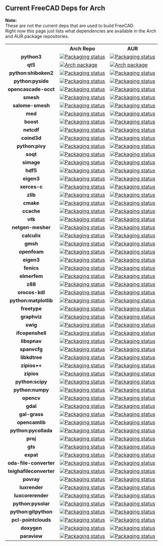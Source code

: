 ## Current FreeCAD Deps for Arch ##
__Note:__  
These are not the current deps that are used to build FreeCAD.  
Right now this page just lists what dependencies are available in the Arch and AUR package repositories.

<table>
  <tr>
    <th></th>
    <th>Arch Repo</th>
    <th>AUR</th>
  </tr>
  <tr>
    <td align="center"><b>python3</b></td>
    <td valign="top"><a href="https://repology.org/metapackage/python/versions"><img src="https://repology.org/badge/version-for-repo/arch/python.svg?header=Arch python" alt="Packaging status"></a>
    </td>
    <td valign="top"><a href="https://repology.org/metapackage/python/versions"><img src="https://repology.org/badge/version-for-repo/aur/python.svg?header=AUR python" alt="Packaging status"></a>
    </td>
  </tr>
  <tr>
    <td align="center"><b>qt5</b></td>
    <td valign="top"><a href="https://repology.org/metapackage/qt/versions"><img src="https://repology.org/badge/version-for-repo/arch/qt.svg?header=Qt" alt="Arch package"></a>      
    </td>
    <td valign="top"><a href="https://repology.org/metapackage/qt/versions"><img src="https://repology.org/badge/version-for-repo/aur/qt.svg?header=Qt AUR" alt="Arch package"></a>
    </td>
  </tr>
  <tr>
    <td align="center"><b>python:shiboken2</b></td>
    <td valign="top" ><a href="https://repology.org/metapackage/python:shiboken2/versions"><img src="https://repology.org/badge/version-for-repo/arch/python:shiboken2.svg?header=python%3Ashiboken2" alt="Packaging status"></a>
    </td>
    <td valign="top"><a href="https://repology.org/metapackage/python:shiboken2/versions"><img src="https://repology.org/badge/version-for-repo/aur/python:shiboken2.svg?header=python%3Ashiboken2" alt="Packaging status"></a>
  </tr>
  <tr>
    <td align="center"><b>python:pyside</b></td>
    <td valign="top"><a href="https://repology.org/metapackage/python:pyside2/versions"><img src="https://repology.org/badge/version-for-repo/arch/python:pyside2.svg?header=python%3Apyside2" alt="Packaging status"></a>
    </td>
    <td valign="top"><a href="https://repology.org/metapackage/python:pyside2/versions"><img src="https://repology.org/badge/version-for-repo/aur/python:pyside2.svg?header=python%3Apyside2" alt="Packaging status"></a>
    </td>
  </tr>
  <tr>
    <td align="center"><b>opencascade-occt</b></td>
    <td valign="top"><a href="https://repology.org/metapackage/opencascade-occt/versions">
      <img src="https://repology.org/badge/version-for-repo/arch/opencascade-occt.svg?header=Arch OCCT" alt="Packaging status"></a>
    </td>
    <td valign="top"><a href="https://repology.org/metapackage/opencascade-occt/versions">
      <img src="https://repology.org/badge/version-for-repo/arch/opencascade-occt.svg?header=AUR OCCT" alt="Packaging status"></a>
    </td>  
  </tr>
  <tr>
    <td align="center"><b>smesh</b></td>
    <td valign="top"><a href="https://repology.org/metapackage/smesh/versions">
      <img src="https://repology.org/badge/version-for-repo/arch/smesh.svg?header=Arch smesh" alt="Packaging status"></a>
    </td>
    <td valign="top"><a href="https://repology.org/metapackage/smesh/versions">
      <img src="https://repology.org/badge/version-for-repo/aur/smesh.svg?header=AUR smesh" alt="Packaging status"></a>
    </td>  
  </tr>
  <tr>
    <td align="center"><b>salome-smesh</b></td>
    <td valign="top"><a href="https://repology.org/metapackage/salome-smesh/versions">
      <img src="https://repology.org/badge/version-for-repo/arch/salomesmesh.svg?header=Arch salome-smesh" alt="Packaging status"></a>
    </td>
    <td valign="top"><a href="https://repology.org/metapackage/salome-smesh/versions">
      <img src="https://repology.org/badge/version-for-repo/aur/salome-smesh.svg?header=AUR salome-smesh" alt="Packaging status"></a>
    </td>  
  </tr>
  <tr>
    <td align="center"><b>med</b></td>
    <td valign="top"><a href="https://repology.org/metapackage/med/versions">
      <img src="https://repology.org/badge/version-for-repo/arch/med.svg?header=Arch med" alt="Packaging status"></a>
    </td>
    <td valign="top"><a href="https://repology.org/metapackage/med/versions">
      <img src="https://repology.org/badge/version-for-repo/aur/med.svg?header=AUR med" alt="Packaging status"></a>
    </td>
  </tr>
  <tr>
    <td align="center"><b>boost</b></td>
    <td valign="top"><a href="https://repology.org/metapackage/boost/versions">
      <img src="https://repology.org/badge/version-for-repo/arch/boost.svg?header=Arch boost" alt="Packaging status"></a>
    </td>
    <td valign="top"><a href="https://repology.org/metapackage/boost/versions">
      <img src="https://repology.org/badge/version-for-repo/aur/boost.svg?header=AUR boost" alt="Packaging status"></a>
    </td>
  </tr>
  <tr>
   <td align="center"><b>netcdf</b></td>
   <td valign="top"><a href="https://repology.org/metapackage/netcdf/versions">
      <img src="https://repology.org/badge/version-for-repo/arch/netcdf.svg?header=Arch netcdf" alt="Packaging status"></a>
    </td>
    <td valign="top"><a href="https://repology.org/metapackage/netcdf/versions">
      <img src="https://repology.org/badge/version-for-repo/aur/netcdf.svg?header=AUR netcdf" alt="Packaging status"></a>
    </td>
  </tr>
  <tr>
    <td align="center"><b>coind3d</b></td>
    <td valign="top"><a href="https://repology.org/metapackage/coin3d/versions">
      <img src="https://repology.org/badge/version-for-repo/arch/coin3d.svg?header=Arch coin3d" alt="Packaging status"></a>
    </td>
    <td valign="top"><a href="https://repology.org/metapackage/coin3d/versions">
      <img src="https://repology.org/badge/version-for-repo/aur/coin3d.svg?header=AUR coin3d" alt="Packaging status"></a>
    </td>
  </tr>
  <tr>
     <td align="center"><b>python:pivy</b></td>
   <td valign="top"><a href="https://repology.org/metapackage/python:pivy/versions">
      <img src="https://repology.org/badge/version-for-repo/arch/python:pivy.svg?header=Arch python%3pivy" alt="Packaging status"></a>
    </td>
    <td valign="top"><a href="https://repology.org/metapackage/python:pivy/versions">
      <img src="https://repology.org/badge/version-for-repo/aur/python:pivy.svg?header=AUR python%3pivy" alt="Packaging status"></a>
    </td>
  </tr>
  <tr>
    <td align="center"><b>soqt</b></td>
    <td valign="top"><a href="https://repology.org/metapackage/soqt/versions">
      <img src="https://repology.org/badge/version-for-repo/arch/soqt.svg?header=Arch soqt" alt="Packaging status"></a>
    </td>
    <td valign="top"><a href="https://repology.org/metapackage/soqt/versions">
      <img src="https://repology.org/badge/version-for-repo/aur/soqt.svg?header=AUR soqt" alt="Packaging status"></a>
    </td>
  </tr>
  <tr>
    <td align="center"><b>simage</b></td>
    <td valign="top"><a href="https://repology.org/metapackage/simage/versions">
      <img src="https://repology.org/badge/version-for-repo/arch/simage.svg?header=Arch simage" alt="Packaging status"></a>
    </td>
    <td valign="top"><a href="https://repology.org/metapackage/simage/versions">
      <img src="https://repology.org/badge/version-for-repo/aur/simage.svg?header=AUR simage" alt="Packaging status"></a>
    </td>
  </tr>
  <tr>
    <td align="center"><b>hdf5</b></td>
    <td valign="top"><a href="https://repology.org/metapackage/hdf5/versions">
      <img src="https://repology.org/badge/version-for-repo/arch/hdf5.svg?header=Arch hdf5" alt="Packaging status"></a>
    </td>
    <td valign="top"><a href="https://repology.org/metapackage/hdf5/versions">
      <img src="https://repology.org/badge/version-for-repo/aur/hdf5.svg?header=AUR hdf5" alt="Packaging status"></a>
    </td>
  </tr>
  <tr>
    <td align="center"><b>eigen3</b></td>
    <td valign="top"><a href="https://repology.org/metapackage/eigen3/versions">
      <img src="https://repology.org/badge/version-for-repo/arch/eigen3.svg?header=Arch eigen3" alt="Packaging status"></a>
    </td>
    <td valign="top"><a href="https://repology.org/metapackage/eigen3/versions">
      <img src="https://repology.org/badge/version-for-repo/aur/eigen3.svg?header=AUR eigen3" alt="Packaging status"></a>
    </td>
  </tr>
  <tr>
    <td align="center"><b>xerces-c</b></td>
    <td valign="top"><a href="https://repology.org/metapackage/xerces-c/versions">
      <img src="https://repology.org/badge/version-for-repo/arch/xerces-c.svg?header=Arch xerces-c" alt="Packaging status"></a>
    </td>
    <td valign="top"><a href="https://repology.org/metapackage/xerces-c/versions">
      <img src="https://repology.org/badge/version-for-repo/aur/xerces-c.svg?header=AUR xerces-c" alt="Packaging status"></a>
    </td>
  </tr>
  <tr>
    <td align="center"><b>zlib</b></td>
    <td valign="top"><a href="https://repology.org/metapackage/zlib/versions">
      <img src="https://repology.org/badge/version-for-repo/arch/zlib.svg?header=Arch zlib" alt="Packaging status"></a>
    </td>
    <td valign="top"><a href="https://repology.org/metapackage/zlib/versions">
      <img src="https://repology.org/badge/version-for-repo/aur/zlib.svg?header=AUR zlib" alt="Packaging status"></a>
    </td>
  </tr>
  <tr>
    <td align="center"><b>cmake</b></td>
    <td valign="top"><a href="https://repology.org/metapackage/cmake/versions">
      <img src="https://repology.org/badge/version-for-repo/arch/cmake.svg?header=Arch cmake" alt="Packaging status"></a>
    </td>
    <td valign="top"><a href="https://repology.org/metapackage/cmake/versions">
      <img src="https://repology.org/badge/version-for-repo/aur/cmake.svg?header=AUR cmake" alt="Packaging status"></a>
    </td>
  </tr>
  <tr>
    <td align="center"><b>ccache</b></td>
    <td valign="top"><a href="https://repology.org/metapackage/ccache/versions">
      <img src="https://repology.org/badge/version-for-repo/arch/ccache.svg?header=Arch ccache" alt="Packaging status"></a>
    </td>
    <td valign="top"><a href="https://repology.org/metapackage/ccache/versions">
      <img src="https://repology.org/badge/version-for-repo/aur/ccache.svg?header=AUR ccache" alt="Packaging status"></a>
    </td>
  </tr>
  <tr>
    <td align="center"><b>vtk</b></td>
    <td valign="top"><a href="https://repology.org/metapackage/vtk/versions">
      <img src="https://repology.org/badge/version-for-repo/arch/vtk.svg?header=Arch vtk" alt="Packaging status"></a>
    </td>
    <td valign="top"><a href="https://repology.org/metapackage/vtk/versions">
      <img src="https://repology.org/badge/version-for-repo/aur/vtk.svg?header=AUR vtk" alt="Packaging status"></a>
    </td>
  </tr>
  <tr>
    <td align="center"><b>netgen-mesher</b></td>
    <td valign="top"><a href="https://repology.org/metapackage/netgen-mesher/versions">
      <img src="https://repology.org/badge/version-for-repo/arch/netgen-mesher.svg?header=Arch netgen-mesher" alt="Packaging status"></a>
    </td>
    <td valign="top"><a href="https://repology.org/metapackage/netgen-mesher/versions">
      <img src="https://repology.org/badge/version-for-repo/aur/netgen-mesher.svg?header=AUR netgen-mesher" alt="Packaging status"></a>
    </td>
  </tr>
  <tr>
    <td align="center"><b>calculix</b></td>
    <td valign="top"><a href="https://repology.org/metapackage/calculix/versions">
      <img src="https://repology.org/badge/version-for-repo/arch/calculix.svg?header=Arch calculix" alt="Packaging status"></a>
    </td>
    <td valign="top"><a href="https://repology.org/metapackage/calculix/versions">
      <img src="https://repology.org/badge/version-for-repo/aur/calculix.svg?header=AUR calculix" alt="Packaging status"></a>
    </td>
  </tr>
  <tr>
    <td align="center"><b>gmsh</b></td>
    <td valign="top"><a href="https://repology.org/metapackage/gmsh/versions">
      <img src="https://repology.org/badge/version-for-repo/arch/gmsh.svg?header=Arch gmsh" alt="Packaging status"></a>
    </td>
    <td valign="top"><a href="https://repology.org/metapackage/gmsh/versions">
      <img src="https://repology.org/badge/version-for-repo/aur/gmsh.svg?header=AUR gmsh" alt="Packaging status"></a>
    </td>
  </tr>
  <tr>
    <td align="center"><b>openfoam</b></td>
    <td valign="top"><a href="https://repology.org/metapackage/openfoam/versions">
      <img src="https://repology.org/badge/version-for-repo/arch/openfoam.svg?header=Arch openfoam" alt="Packaging status"></a>
    </td>
    <td valign="top"><a href="https://repology.org/metapackage/openfoam/versions">
      <img src="https://repology.org/badge/version-for-repo/aur/openfoam.svg?header=AUR openfoam" alt="Packaging status"></a>
    </td>
  </tr>
  <tr>
    <td align="center"><b>eigen3</b></td>
    <td valign="top"><a href="https://repology.org/metapackage/eigen3/versions">
      <img src="https://repology.org/badge/version-for-repo/arch/eigen3.svg?header=Arch eigen3" alt="Packaging status"></a>
    </td>
    <td valign="top"><a href="https://repology.org/metapackage/eigen3/versions">
      <img src="https://repology.org/badge/version-for-repo/aur/eigen3.svg?header=AUR eigen3" alt="Packaging status"></a>
    </td>
  </tr>
  <tr>
    <td align="center"><b>fenics</b></td>
    <td valign="top"><a href="https://repology.org/metapackage/fenics/versions">
      <img src="https://repology.org/badge/version-for-repo/arch/fenics.svg?header=Arch fenics" alt="Packaging status"></a>
    </td>
    <td valign="top"><a href="https://repology.org/metapackage/fenics/versions">
      <img src="https://repology.org/badge/version-for-repo/aur/fenics.svg?header=AUR fenics" alt="Packaging status"></a>
    </td>
  </tr>
  <tr>
    <td align="center"><b>elmerfem</b></td>
    <td valign="top"><a href="https://repology.org/metapackage/elmerfem/versions">
      <img src="https://repology.org/badge/version-for-repo/arch/elmerfem.svg?header=Arch elmerfem" alt="Packaging status"></a>
    </td>
    <td valign="top"><a href="https://repology.org/metapackage/elmerfem/versions">
      <img src="https://repology.org/badge/version-for-repo/aur/elmerfem.svg?header=AUR elmerfem" alt="Packaging status"></a>
    </td>
  </tr>
  <tr>
    <td align="center"><b>z88</b></td>
    <td valign="top"><a href="https://repology.org/metapackage/z88/versions">
      <img src="https://repology.org/badge/version-for-repo/arch/z88.svg?header=Arch z88" alt="Packaging status"></a>
    </td>
    <td valign="top"><a href="https://repology.org/metapackage/z88/versions">
      <img src="https://repology.org/badge/version-for-repo/aur/z88.svg?header=AUR z88" alt="Packaging status"></a>
    </td>
  </tr>
  <tr>
    <td align="center"><b>orocos-kdl</b></td>
    <td valign="top"><a href="https://repology.org/metapackage/orocos-kdl/versions">
      <img src="https://repology.org/badge/version-for-repo/arch/orocos-kdl.svg?header=Arch orocos-kdl" alt="Packaging status"></a>
    </td>
    <td valign="top"><a href="https://repology.org/metapackage/orocos-kdl/versions">
      <img src="https://repology.org/badge/version-for-repo/aur/orocos-kdl.svg?header=AUR orocos-kdl" alt="Packaging status"></a>
    </td>
  </tr>
  <tr>
    <td align="center"><b>python:matplotlib</b></td>
    <td valign="top"><a href="https://repology.org/metapackage/python:matplotlib/versions">
      <img src="https://repology.org/badge/version-for-repo/arch/python:matplotlib.svg?header=Arch matplotlib" alt="Packaging status"></a>
    </td>
    <td valign="top"><a href="https://repology.org/metapackage/python:matplotlib/versions">
      <img src="https://repology.org/badge/version-for-repo/aur/python:matplotlib.svg?header=AUR matplotlib" alt="Packaging status"></a>
    </td>
  </tr>
  <tr>
    <td align="center"><b>freetype</b></td>
    <td valign="top"><a href="https://repology.org/metapackage/freetype/versions">
      <img src="https://repology.org/badge/version-for-repo/arch/freetype.svg?header=Arch freetype" alt="Packaging status"></a>
    </td>
    <td valign="top"><a href="https://repology.org/metapackage/freetype/versions">
      <img src="https://repology.org/badge/version-for-repo/aur/freetype.svg?header=AUR freetype" alt="Packaging status"></a>
    </td>
  </tr>
  <tr>
    <td align="center"><b>graphviz</b></td>
    <td valign="top"><a href="https://repology.org/metapackage/graphviz/versions">
      <img src="https://repology.org/badge/version-for-repo/arch/graphviz.svg?header=Arch graphviz" alt="Packaging status"></a>
    </td>
    <td valign="top"><a href="https://repology.org/metapackage/graphviz/versions">
      <img src="https://repology.org/badge/version-for-repo/aur/graphviz.svg?header=AUR graphviz" alt="Packaging status"></a>
    </td>
  </tr>
  <tr>
    <td align="center"><b>swig</b></td>
    <td valign="top"><a href="https://repology.org/metapackage/swig/versions">
      <img src="https://repology.org/badge/version-for-repo/arch/swig.svg?header=Arch swig" alt="Packaging status"></a>
    </td>
    <td valign="top"><a href="https://repology.org/metapackage/swig/versions">
      <img src="https://repology.org/badge/version-for-repo/aur/swig.svg?header=AUR swig" alt="Packaging status"></a>
    </td>
  </tr>
   <tr>
    <td align="center"><b>ifcopenshell</b></td>
    <td valign="top"><a href="https://repology.org/metapackage/ifcopenshell/versions">
      <img src="https://repology.org/badge/version-for-repo/arch/ifcopenshell.svg?header=Arch ifcopenshell" alt="Packaging status"></a>
    </td>
    <td valign="top"><a href="https://repology.org/metapackage/ifcopenshell/versions">
      <img src="https://repology.org/badge/version-for-repo/aur/ifcopenshell.svg?header=AUR ifcopenshell" alt="Packaging status"></a>
    </td>
  </tr>
   <tr>
     <td align="center"><b>libspnav</b></td>
   <td valign="top"><a href="https://repology.org/metapackage/libspnav/versions">
      <img src="https://repology.org/badge/version-for-repo/arch/libspnav.svg?header=Arch libspnav" alt="Packaging status"></a>
    </td>
    <td valign="top"><a href="https://repology.org/metapackage/libspnav/versions">
      <img src="https://repology.org/badge/version-for-repo/aur/libspnav.svg?header=AUR libspnav" alt="Packaging status"></a>
    </td>
  </tr>
   <tr>
    <td align="center"><b>spanvcfg</b></td>
    <td valign="top"><a href="https://repology.org/metapackage/spnavcfg/versions">
      <img src="https://repology.org/badge/version-for-repo/arch/spnavcfg.svg?header=Arch spnavcfg" alt="Packaging status"></a>
    </td>
    <td valign="top"><a href="https://repology.org/metapackage/spnavcfg/versions">
      <img src="https://repology.org/badge/version-for-repo/aur/spnavcfg.svg?header=AUR spnavcfg" alt="Packaging status"></a>
    </td>
  </tr>
   <tr>
    <td align="center"><b>libkdtree</b></td>
    <td valign="top"><a href="https://repology.org/metapackage/libkdtree/versions">
      <img src="https://repology.org/badge/version-for-repo/arch/libkdtree.svg?header=Arch libkdtree" alt="Packaging status"></a>
    </td>
    <td valign="top"><a href="https://repology.org/metapackage/libkdtree/versions">
      <img src="https://repology.org/badge/version-for-repo/aur/libkdtree.svg?header=AUR libkdtree" alt="Packaging status"></a>
    </td>
  </tr>
  <tr>
     <td align="center"><b>zipios++</b></td>
   <td valign="top"><a href="https://repology.org/metapackage/zipios%2B%2B/versions">
      <img src="https://repology.org/badge/version-for-repo/arch/zipios%2B%2B.svg?header=Arch zipios%2B%2B" alt="Packaging status"></a>
    </td>
    <td valign="top"><a href="https://repology.org/metapackage/zipios%2B%2B/versions">
      <img src="https://repology.org/badge/version-for-repo/aur/zipios%2B%2B.svg?header=AUR zipios%2B%2B" alt="Packaging status"></a>
    </td>
  </tr>
  <tr>
    <td align="center"><b>zipios</b></td>
    <td valign="top"><a href="https://repology.org/metapackage/zipios/versions">
      <img src="https://repology.org/badge/version-for-repo/arch/zipios.svg?header=Arch zipios" alt="Packaging status"></a>
    </td>
    <td valign="top"><a href="https://repology.org/metapackage/zipios/versions">
      <img src="https://repology.org/badge/version-for-repo/aur/zipios.svg?header=AUR zipios" alt="Packaging status"></a>
    </td>
  </tr>
  <tr>
    <td align="center"><b>python:scipy</b></td>
    <td valign="top"><a href="https://repology.org/metapackage/python:scipy/versions">
      <img src="https://repology.org/badge/version-for-repo/arch/python:scipy.svg?header=Arch scipy" alt="Packaging status"></a>
    </td>
    <td valign="top"><a href="https://repology.org/metapackage/python:scipy/versions">
      <img src="https://repology.org/badge/version-for-repo/aur/python:scipy.svg?header=AUR scipy" alt="Packaging status"></a>
    </td>
  </tr>
  <tr>
    <td align="center"><b>python:numpy</b></td>
    <td valign="top"><a href="https://repology.org/metapackage/python:numpy/versions">
      <img src="https://repology.org/badge/version-for-repo/arch/python:numpy.svg?header=Arch numpy" alt="Packaging status"></a>
    </td>
    <td valign="top"><a href="https://repology.org/metapackage/python:numpy/versions">
      <img src="https://repology.org/badge/version-for-repo/aur/python:numpy.svg?header=AUR numpy" alt="Packaging status"></a>
    </td>
  </tr>
  <tr>
    <td align="center"><b>opencv</b></td>
    <td valign="top"><a href="https://repology.org/metapackage/opencv/versions">
      <img src="https://repology.org/badge/version-for-repo/arch/opencv.svg?header=Arch opencv" alt="Packaging status"></a>
    </td>
    <td valign="top"><a href="https://repology.org/metapackage/opencv/versions">
      <img src="https://repology.org/badge/version-for-repo/aur/opencv.svg?header=AUR opencv" alt="Packaging status"></a>
    </td>
  </tr>
  <tr>
    <td align="center"><b>gdal</b></td>
    <td valign="top"><a href="https://repology.org/metapackage/gdal/versions">
      <img src="https://repology.org/badge/version-for-repo/arch/gdal.svg?header=Arch gdal" alt="Packaging status"></a>
    </td>
    <td valign="top"><a href="https://repology.org/metapackage/gdal/versions">
      <img src="https://repology.org/badge/version-for-repo/aur/gdal.svg?header=AUR gdal" alt="Packaging status"></a>
    </td>
  </tr>
  <tr>
    <td align="center"><b>gal-grass</b></td>
    <td valign="top"><a href="https://repology.org/metapackage/gdal-grass/versions">
      <img src="https://repology.org/badge/version-for-repo/arch/gdal-grass.svg?header=Arch gdal-grass" alt="Packaging status"></a>
    </td>
    <td valign="top"><a href="https://repology.org/metapackage/gdal-grass/versions">
      <img src="https://repology.org/badge/version-for-repo/aur/gdal-grass.svg?header=AUR gdal-grass" alt="Packaging status"></a>
    </td>
  </tr>
  <tr>
    <td align="center"><b>opencamlib</b></td>
    <td valign="top"><a href="https://repology.org/metapackage/opencamlib/versions">
      <img src="https://repology.org/badge/version-for-repo/arch/opencamlib.svg?header=Arch opencamlib" alt="Packaging status"></a>
    </td>
    <td valign="top"><a href="https://repology.org/metapackage/opencamlib/versions">
      <img src="https://repology.org/badge/version-for-repo/aur/opencamlib.svg?header=AUR opencamlib" alt="Packaging status"></a>
    </td>
  </tr>   
  <tr>
     <td align="center"><b>python:pycollada</b></td>
   <td valign="top"><a href="https://repology.org/metapackage/python:pycollada/versions">
      <img src="https://repology.org/badge/version-for-repo/arch/python:pycollada.svg?header=Arch pycollada" alt="Packaging status"></a>
    </td>
    <td valign="top"><a href="https://repology.org/metapackage/python:pycollada/versions">
      <img src="https://repology.org/badge/version-for-repo/aur/python:pycollada.svg?header=AUR pycollada" alt="Packaging status"></a>
    </td>
  </tr>
  <tr>
    <td align="center"><b>proj</b></td>
    <td valign="top"><a href="https://repology.org/metapackage/proj/versions">
      <img src="https://repology.org/badge/version-for-repo/arch/proj.svg?header=Arch proj" alt="Packaging status"></a>
    </td>
    <td valign="top"><a href="https://repology.org/metapackage/proj/versions">
      <img src="https://repology.org/badge/version-for-repo/aur/proj.svg?header=AUR proj" alt="Packaging status"></a>
    </td>
  </tr>
  <tr>
    <td align="center"><b>gts</b></td>
    <td valign="top"><a href="https://repology.org/metapackage/gts/versions">
      <img src="https://repology.org/badge/version-for-repo/arch/gts.svg?header=Arch gts" alt="Packaging status"></a>
    </td>
    <td valign="top"><a href="https://repology.org/metapackage/gts/versions">
      <img src="https://repology.org/badge/version-for-repo/aur/gts.svg?header=AUR gts" alt="Packaging status"></a>
    </td>
  </tr>
  <tr>
    <td align="center"><b>expat</b></td>
    <td valign="top"><a href="https://repology.org/metapackage/expat/versions">
      <img src="https://repology.org/badge/version-for-repo/arch/expat.svg?header=Arch expat" alt="Packaging status"></a>
    </td>
    <td valign="top"><a href="https://repology.org/metapackage/expat/versions">
      <img src="https://repology.org/badge/version-for-repo/aur/expat.svg?header=AUR expat" alt="Packaging status"></a>
    </td>
  </tr>
  <tr>
    <td align="center"><b>oda-file-converter</b></td>
    <td valign="top"><a href="https://repology.org/metapackage/oda-file-converter/versions">
      <img src="https://repology.org/badge/version-for-repo/arch/oda-file-converter.svg?header=Arch oda-file-converter" alt="Packaging status"></a>
    </td>
    <td valign="top"><a href="https://repology.org/metapackage/oda-file-converter/versions">
      <img src="https://repology.org/badge/version-for-repo/aur/oda-file-converter.svg?header=AUR oda-file-converter" alt="Packaging status"></a>
    </td>
  </tr>
  <tr>
    <td align="center"><b>teighafileconverter</b></td>
    <td valign="top"><a href="https://repology.org/metapackage/teighafileconverter/versions">
      <img src="https://repology.org/badge/version-for-repo/arch/teighafileconverter.svg?header=Arch teighafileconverter" alt="Packaging status"></a>
    </td>
    <td valign="top"><a href="https://repology.org/metapackage/teighafileconverter/versions">
      <img src="https://repology.org/badge/version-for-repo/aur/teighafileconverter.svg?header=AUR teighafileconverter" alt="Packaging status"></a>
    </td>
  </tr>
  <tr>
    <td align="center"><b>povray</b></td>
    <td valign="top"><a href="https://repology.org/metapackage/povray/versions"><img src="https://repology.org/badge/version-for-repo/arch/povray.svg?header=Arch povray" alt="Packaging status"></a>
    </td>
    <td valign="top"><a href="https://repology.org/metapackage/povray/versions"><img src="https://repology.org/badge/version-for-repo/aur/povray.svg?header=AUR povray" alt="Packaging status"></a>
    </td>
  </tr>
  <tr>
    <td align="center"><b>luxrender</b></td>
    <td valign="top"><a href="https://repology.org/metapackage/luxrender/versions"><img src="https://repology.org/badge/version-for-repo/arch/luxrender.svg?header=Arch luxrender" alt="Packaging status"></a>
    </td>
    <td valign="top"><a href="https://repology.org/metapackage/luxrender/versions"><img src="https://repology.org/badge/version-for-repo/aur/luxrender.svg?header=AUR luxrender" alt="Packaging status"></a>
    </td>
  </tr>
  <tr>
    <td align="center"><b>luxcorerender</b></td>
    <td valign="top"><a href="https://repology.org/metapackage/luxcorerender/versions"><img src="https://repology.org/badge/version-for-repo/arch/luxcorerender.svg?header=Arch luxcorerender" alt="Packaging status"></a>
    </td>
    <td valign="top"><a href="https://repology.org/metapackage/luxcorerender/versions"><img src="https://repology.org/badge/version-for-repo/aur/luxcorerender.svg?header=AUR luxcorerender" alt="Packaging status"></a>
    </td>
  </tr>
  <tr>
    <td align="center"><b>python:pysolar</b></td>
    <td valign="top"><a href="https://repology.org/metapackage/python:pysolar/versions"><img src="https://repology.org/badge/version-for-repo/arch/python:pysolar.svg?header=Arch python%3Apysolar" alt="Packaging status"></a>
    </td>
    <td valign="top"><a href="https://repology.org/metapackage/python:pysolar/versions"><img src="https://repology.org/badge/version-for-repo/aur/python:pysolar.svg?header=AUR python%3Apysolar" alt="Packaging status"></a>
    </td>
  </tr>
  <tr>
    <td align="center"><b>python:gitpython</b></td>
    <td valign="top"><a href="https://repology.org/metapackage/python:gitpython/versions"><img src="https://repology.org/badge/version-for-repo/arch/python:gitpython.svg?header=Arch python%3Agitpython" alt="Packaging status"></a>
    </td>
    <td valign="top"><a href="https://repology.org/metapackage/python:gitpython/versions"><img src="https://repology.org/badge/version-for-repo/aur/python:gitpython.svg?header=AUR python%3Agitpython" alt="Packaging status"></a>
    </td>
  </tr>
  <tr>
    <td align="center"><b>pcl-pointclouds</b></td>
    <td valign="top"><a href="https://repology.org/metapackage/pcl-pointclouds/versions"><img src="https://repology.org/badge/version-for-repo/arch/pcl-pointclouds.svg?header=Arch pcl-pointclouds" alt="Packaging status"></a>
    </td>
    <td valign="top"><a href="https://repology.org/metapackage/pcl-pointclouds/versions"><img src="https://repology.org/badge/version-for-repo/aur/pcl-pointclouds.svg?header=AUR pcl-pointclouds" alt="Packaging status"></a>
    </td>
  </tr>
  <tr>
    <td align="center"><b>doxygen</b></td>
    <td valign="top"><a href="https://repology.org/metapackage/doxygen/versions"><img src="https://repology.org/badge/version-for-repo/arch/doxygen.svg?header=Arch doxygen" alt="Packaging status"></a>
    </td>
    <td valign="top"><a href="https://repology.org/metapackage/doxygen/versions"><img src="https://repology.org/badge/version-for-repo/aur/doxygen.svg?header=AUR doxygen" alt="Packaging status"></a>
    </td>
  </tr>
  <tr>
  <td align="center"><b>paraview</b></td>
  <td valign="top"><a href="https://repology.org/metapackage/paraview/versions"><img src="https://repology.org/badge/version-for-repo/arch/paraview.svg?header=Arch paraview" alt="Packaging status"></a>
  </td>
  <td valign="top"><a href="https://repology.org/metapackage/paraview/versions"><img src="https://repology.org/badge/version-for-repo/aur/paraview.svg?header=AUR paraview" alt="Packaging status"></a>
  </td>
</tr>
</table>
